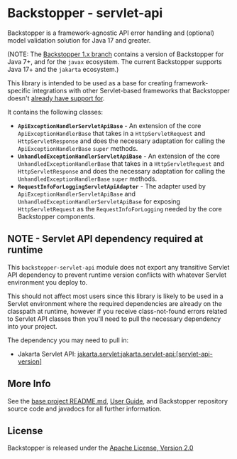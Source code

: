 # Backstopper - servlet-api

Backstopper is a framework-agnostic API error handling and (optional) model validation solution for Java 17 and greater.

(NOTE: The [Backstopper 1.x branch](https://github.com/Nike-Inc/backstopper/tree/v1.x) contains a version of 
Backstopper for Java 7+, and for the `javax` ecosystem. The current Backstopper supports Java 17+ and the `jakarta` 
ecosystem.)

This library is intended to be used as a base for creating framework-specific integrations with other Servlet-based
frameworks that Backstopper doesn't [already have support for](../README.md#framework_modules).

It contains the following classes:

* **`ApiExceptionHandlerServletApiBase`** - An extension of the core `ApiExceptionHandlerBase` that takes in a
  `HttpServletRequest` and `HttpServletResponse` and does the necessary adaptation for calling the
  `ApiExceptionHandlerBase` `super` methods.
* **`UnhandledExceptionHandlerServletApiBase`** - An extension of the core `UnhandledExceptionHandlerBase` that
  takes in a `HttpServletRequest` and `HttpServletResponse` and does the necessary adaptation for calling the
  `UnhandledExceptionHandlerBase` `super` methods.
* **`RequestInfoForLoggingServletApiAdapter`** - The adapter used by `ApiExceptionHandlerServletApiBase` and
  `UnhandledExceptionHandlerServletApiBase` for exposing `HttpServletRequest` as the `RequestInfoForLogging` needed
  by the core Backstopper components.

## NOTE - Servlet API dependency required at runtime

This `backstopper-servlet-api` module does not export any transitive Servlet API dependency to prevent runtime 
version conflicts with whatever Servlet environment you deploy to. 

This should not affect most users since this library is likely to be used in a Servlet environment where the
required dependencies are already on the classpath at runtime, however if you receive class-not-found errors related to 
Servlet API classes then you'll need to pull the necessary dependency into your project. 

The dependency you may need to pull in:

* Jakarta Servlet API: 
  [jakarta.servlet:jakarta.servlet-api:\[servlet-api-version\]](https://search.maven.org/search?q=g:jakarta.servlet%20AND%20a:jakarta.servlet-api) 

## More Info

See the [base project README.md](../README.md), [User Guide](../USER_GUIDE.md), and Backstopper repository source 
code and javadocs for all further information.

## License

Backstopper is released under the [Apache License, Version 2.0](http://www.apache.org/licenses/LICENSE-2.0)
